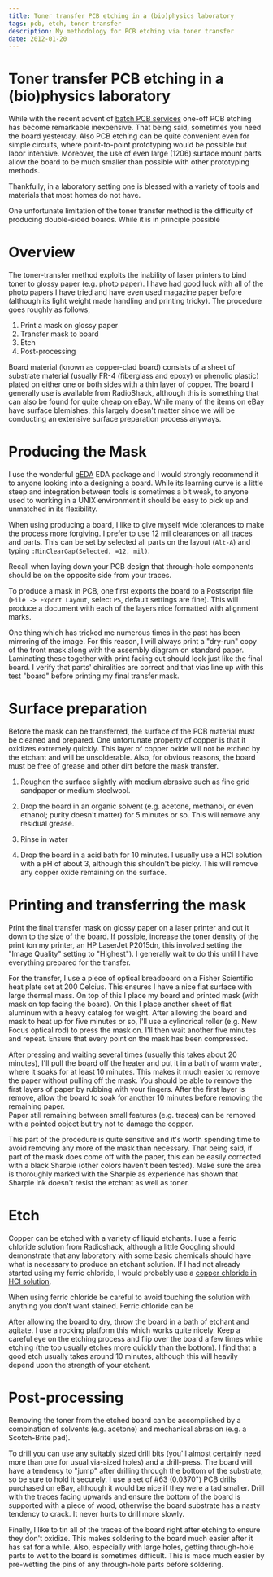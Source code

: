 ```yaml
---
title: Toner transfer PCB etching in a (bio)physics laboratory
tags: pcb, etch, toner transfer
description: My methodology for PCB etching via toner transfer
date: 2012-01-20
---
```


# Toner transfer PCB etching in a (bio)physics laboratory

While with the recent advent of [batch PCB services](http://www.batchpcb.com)
one-off PCB etching has become remarkable inexpensive. That being said,
sometimes you need the board yesterday. Also PCB etching can be quite
convenient even for simple circuits, where point-to-point prototyping would be
possible but labor intensive. Moreover, the use of even large (1206) surface
mount parts allow the board to be much smaller than possible with other
prototyping methods.

Thankfully, in a laboratory setting one is blessed with a variety of tools and
materials that most homes do not have.

One unfortunate limitation of the toner transfer method is the difficulty of
producing double-sided boards. While it is in principle possible 

# Overview

The toner-transfer method exploits the inability of laser printers to bind
toner to glossy paper (e.g. photo paper). I have had good luck with all of the
photo papers I have tried and have even used magazine paper before (although
its light weight made handling and printing tricky). The procedure goes roughly
as follows,

 1. Print a mask on glossy paper
 2. Transfer mask to board
 3. Etch
 4. Post-processing

Board material (known as copper-clad board) consists of a sheet of substrate
material (usually FR-4 (fiberglass and epoxy) or phenolic plastic) plated on
either one or both sides with a thin layer of copper.  The board I generally
use is available from RadioShack, although this is something that can also be
found for quite cheap on eBay. While many of the items on eBay have surface
blemishes, this largely doesn't matter since we will be conducting an extensive
surface preparation process anyways.

# Producing the Mask

I use the wonderful [gEDA](http://www.gpleda.org/) EDA package and I would
strongly recommend it to anyone looking into a designing a board. While its
learning curve is a little steep and integration between tools is sometimes a
bit weak, to anyone used to working in a UNIX environment it should be easy to
pick up and unmatched in its flexibility.

When using producing a board, I like to give myself wide tolerances to make the
process more forgiving. I prefer to use 12 mil clearances on all traces and
parts. This can be set by selected all parts on the layout (`Alt-A`) and typing
`:MinClearGap(Selected, =12, mil)`.

Recall when laying down your PCB design that through-hole components should be
on the opposite side from your traces. 

To produce a mask in PCB, one first exports the board to a Postscript file
(`File -> Export Layout`, select `PS`, default settings are fine). This will
produce a document with each of the layers nice formatted with alignment marks.

One thing which has tricked me numerous times in the past has been mirroring of
the image. For this reason, I will always print a "dry-run" copy of the front
mask along with the assembly diagram on standard paper. Laminating these
together with print facing out should look just like the final board. I verify that
parts' chiralities are correct and that vias line up with this test "board"
before printing my final transfer mask.

# Surface preparation

Before the mask can be transferred, the surface of the PCB material must be
cleaned and prepared. One unfortunate property of copper is that it oxidizes
extremely quickly. This layer of copper oxide will not be etched by the etchant
and will be unsolderable. Also, for obvious reasons, the board must be free of
grease and other dirt before the mask transfer.

 1. Roughen the surface slightly with medium abrasive such as fine grid
    sandpaper or medium steelwool.

 2. Drop the board in an organic solvent (e.g. acetone, methanol, or even
    ethanol; purity doesn't matter) for 5 minutes or so. This will remove any
    residual grease.

 3. Rinse in water

 4. Drop the board in a acid bath for 10 minutes. I usually use a HCl solution
    with a pH of about 3, although this shouldn't be picky. This will remove
    any copper oxide remaining on the surface.

# Printing and transferring the mask
 
Print the final transfer mask on glossy paper on a laser printer and cut it
down to the size of the board. If possible, increase the toner density of the
print (on my printer, an HP LaserJet P2015dn, this involved setting the "Image
Quality" setting to "Highest"). I generally wait to do this until I have
everything prepared for the transfer.

For the transfer, I use a piece of optical breadboard on a Fisher Scientific
heat plate set at 200 Celcius. This ensures I have a nice flat surface with
large thermal mass. On top of this I place my board and printed mask (with mask
on top facing the board). On this I place another sheet of flat aluminum with a
heavy catalog for weight. After allowing the board and mask to heat up for five
minutes or so, I'll use a cylindrical roller (e.g. New Focus optical rod) to
press the mask on. I'll then wait another five minutes and repeat. Ensure that
every point on the mask has been compressed.

After pressing and waiting several times (usually this takes about 20 minutes),
I'll pull the board off the heater and put it in a bath of warm water, where it
soaks for at least 10 minutes. This makes it much easier to remove the paper
without pulling off the mask. You should be able to remove the first layers of
paper by rubbing with your fingers. After the first layer is remove, allow the
board to soak for another 10 minutes before removing the remaining paper.  
Paper still remaining between small features (e.g. traces) can be removed
with a pointed object but try not to damage the copper.

This part of the procedure is quite sensitive and it's worth spending time to
avoid removing any more of the mask than necessary. That being said, if part of
the mask does come off with the paper, this can be easily corrected with a
black Sharpie (other colors haven't been tested). Make sure the area is
thoroughly marked with the Sharpie as experience has shown that Sharpie ink
doesn't resist the etchant as well as toner.

# Etch

Copper can be etched with a variety of liquid etchants. I use a ferric chloride
solution from Radioshack, although a little Googling should demonstrate that
any laboratory with some basic chemicals should have what is necessary to
produce an etchant solution. If I had not already started using my ferric
chloride, I would probably use a [copper chloride in HCl
solution](http://www.instructables.com/id/Stop-using-Ferric-Chloride-etchant!--A-better-etc/).

When using ferric chloride be careful to avoid touching the solution with
anything you don't want stained. Ferric chloride can be 

After allowing the board to dry, throw the board in a bath of etchant and
agitate. I use a rocking platform this which works quite nicely. Keep a careful
eye on the etching process and flip over the board a few times while etching
(the top usually etches more quickly than the bottom). I find that a good etch
usually takes around 10 minutes, although this will heavily depend upon the
strength of your etchant. 

# Post-processing

Removing the toner from the etched board can be accomplished by a combination
of solvents (e.g. acetone) and mechanical abrasion (e.g. a Scotch-Brite pad).

To drill you can use any suitably sized drill bits (you'll almost certainly
need more than one for usual via-sized holes) and a drill-press. The board will
have a tendency to "jump" after drilling through the bottom of the substrate,
so be sure to hold it securely. I use a set of #63 (0.0370")
PCB drills purchased on eBay, although it would be nice if they were a
tad smaller. Drill with the traces facing upwards and ensure the bottom of the
board is supported with a piece of wood, otherwise the board substrate has a
nasty tendency to crack. It never hurts to drill more slowly.

Finally, I like to tin all of the traces of the board right after etching to
ensure they don't oxidize. This makes soldering to the board much easier after
it has sat for a while. Also, especially with large holes, getting through-hole
parts to wet to the board is sometimes difficult. This is made much easier by
pre-wetting the pins of any through-hole parts before soldering.

